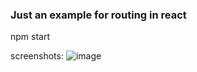 ### Just an example for routing in react
npm start

screenshots:
![image](https://i.imgur.com/22K82s1.jpg)
